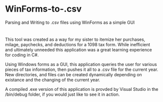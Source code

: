 # WinForms-to-.csv
Parsing and Writing to .csv files using WinForms as a simple GUI
#
This tool was created as a way for my sister to itemize her purchases, milage, paychecks, and deductions for a 1098
tax form. While inefficient and ultimately unneeded this application was a great learning experience for coding in C#.

Using Windows forms as a GUI, this application queries the user for various pieces of tax information, then pushes it all
to a .csv file for the current year. New directories, and files can be created dynamically depending on existance and the
changing of the current year.
 
A compiled .exe version of this application is provded by Visual Studio in the /bin/debug folder, if you would just like
to see it in action. 
